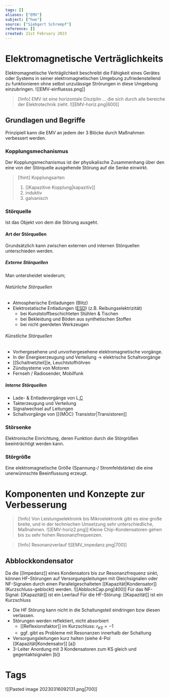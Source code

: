 ```yaml
---
tags: []
aliases: ["EMV"]
subject: ["hwe"]
source: ["Siebgert Schrempf"]
reference: []
created: 21st February 2023
---
```


# Elektromagnetische Verträglichkeits
Elektromagnetische Verträglichkeit beschreibt die Fähigkeit eines Gerätes oder Systems in seiner elektromagnetischen Umgebung zufriedenstellend zu funktionieren ohne selbst unzulässige Strörungen in diese Umgebung einzubringen.
![[EMV-einfluesss.png]]
> [!info] EMV ist eine horizontale Disziplin
> ... die sich durch alle bereiche der Elektrotechnik zieht.
> ![[EMV-horiz.png|600]]
## Grundlagen und Begriffe

Prinzipiell kann die EMV an jedem der 3 Blöcke durch Maßnahmen verbessert werden.
### Kopplungsmechanismus
Der Kopplungsmechanismus ist der physikalische Zusammenhang über den eine von der Störquelle ausgehende Störung auf die Senke einwirkt.

> [!hint] Kopplungsarten
> 1. [[Kapazitive Kopplung|kapazitiv]]
> 2. induktiv
> 3. galvanisch
> 

### Störquelle
Ist das Objekt von dem die Störung ausgeht.
#### Art der Störquellen
Grundsätzlich kann zwischen externen und internen Störquellen unterschieden werden.
##### Externe Störquellen
Man untersheidet wiederum;
###### Natürliche Störquellen
- Atmospherische Entladungen (Blitz)
- Elektrostatische Entladungen ([ESD](ESD.md)) (z.B. Reibungselektrizität)
	- bei Kunststoffbeschichteten Stühlen & Tischen
	- bei Bekleidung und Böden aus synthetischen Stoffen
	- bei nicht geerdeten Werkzeugen
###### Künstliche Störquellen
- Vorhergesehene und unvorhergesehene elektromagnetische vorgänge.
- In der Energieerzeugung und Verteilung → elektrische Schaltvorgänge
- [[Schaltnetzteil]]e, Leuchtstoffröhren
- Zündsysteme von Motoren
- Fernseh / Radiosender, Mobilfunk

##### Interne Störquellen
- Lade- & Entladevorgänge von L,[C](../assets/C.md)
- Takterzeugung und Verteilung
- Signalwechsel auf Leitungen
- Schaltvorgänge von [[{MOC} Transistor|Transistoren]]

### Störsenke
Elektronische Einrichtung, deren Funktion durch die Störgrößen beeinträchtigt werden kann.

### Störgröße
Eine elektromagnetische Größe (Spannung-/ Stromfeldstärke) die eine unerwünnschte Beeinflussung erzeugt.

# Komponenten und Konzepte zur Verbesserung
> [!info] Von Leistungselektroink bis Mikroelektronik gibt es eine große breite, und in der technischen Umsetzung sehr unterschiedliche, Maßnahmen.
> ![[EMV-horiz2.png]]
> Kleine Chip-Kondensatoren gehen bis zu sehr hohen Resonanzfrequenzen.

> [!info] Resonanzverlauf
> ![[EMV_impedanz.png|700]]

## Abblockkondensator
Da die [[Impedanz]] eines Kondensators bis zur Resonanzfrequenz sinkt, können HF-Störungen auf Versorgungsleitungen mit Gleichsignalen oder NF-Signalen durch einen Parallelgeschalteten [[Kapazität|Kondensator]] (Kurzschluss-geblockt) werden.
![[AbblockCap.png|400]]
Für das NF-Signal: [[Kapazität]] ist ein Leerlauf
Für die HF-Störung: [[Kapazität]] ist ein Kurzschluss

- Die HF Störung kann nicht in die Schaltungsteil eindringen bzw diesen verlassen.
- Störungen werden reflektiert, nicht absorbiert
	- [[Reflexionsfaktor]] im Kurzschluss: $r_{KS}=-1$
	- ggf. gibt es Probleme mit Resonanzen innerhalb der Schaltung
- Versorgungsleitungen kurz halten (siehe 4-Pol [[Kapazität|Kondensator]] [a])
- 3-Leiter Anordung mit 3 Kondensatoren zum KS gleich und gegentaktsignalen [b])
# Tags
![[Pasted image 20230316092131.png|700]]